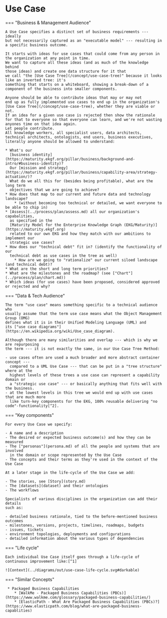 # Use Case


=== "Business & Management Audience"

    A Use Case specifies a distinct set of business requirements --- ideally
    but not necessarily captured as an "executable model" --- resulting in
    a specific business outcome.

    It starts with ideas for use cases that could come from any person in 
    the organization at any point in time.
    We want to capture all these ideas (and as much of the knowledge behind
    those ideas) and create one data structure for it that
    we call "the [Use Case Tree](/concept/use-case-tree)" because it looks like an inverted tree: it's
    something that starts on a whiteboard, showing a break-down of a
    component of the business into smaller components.
  
    Anyone should be able to contribute ideas that may or may not 
    end up as fully implemented use cases to end up in the organization's 
    [Use Case Tree](/concept/use-case-tree), whether they are viable or not.
    If an idea for a given use case is rejected then show the rationale
    for that to everyone so that everyone can learn, and we're not wasting
    anyones time on that idea again. 
    Let people contribute. 
    All knowledge workers, all specialist users, data architects, 
    technical architects, ontologists, end users, business executives, 
    literally anyone should be allowed to understand:

    * What's our 
      [business identity](https://maturity.ekgf.org/pillar/business/background-and-intro/#business-identity)?
      Our [mission and strategy](https://maturity.ekgf.org/pillar/business/capability-area/strategy-actuation/)?
      What do we all this for (besides being profitable), what are the long term
      objectives that we are going to achieve?
    * How does that map to our current and future data and technology landscape?
        * (without becoming too technical or detailed, we want everyone to be able to chip in)
    * [Assess](../process/plan/assess.md) all our organization's capabalities,
      as specified in the 
      [Maturity Model for the Enterprise Knowledge Graph (EKG/Maturity)](https://maturity.ekgf.org) 
      related to our own EKG and how they match with our ambitions to implement our 
      strategic use cases?
    * How does our "technical debt" fit in? (identify the functionality of our 
      technical debt as use cases in the tree as well)
        * How are we going to "rationalize" our current siloed landscape (and technical debt)?
    * What are the short and long term priorities?
    * What are the milestones and the roadmap? (see ["Chart"](../process/plan/chart.md))
    * Which ideas (for use cases) have been proposed, considered approved or rejected and why?

=== "Data & Tech Audience"

    The term "use case" means something specific to a technical audience who
    usually assume that the term use case means what the Object Management Group (OMG)
    defines what it is in their Unified Modeling Language (UML) and
    its ["use case diagrams"](https://en.wikipedia.org/wiki/Use_case_diagram).

    Although there are many similarities and overlap --- which is why we are repurposing
    the term --- it is not exactly the same, in our Use Case Tree Method:

    - use cases often are used a much broader and more abstract container concept ---
      compared to a UML Use Case --- that can be put in a "tree structure" where at the
      highest levels of these trees a use case can represent a capability domain or 
      a "strategic use case" --- or basically anything that fits well with the business.
    - at the lowest levels in this tree we would end up with use cases that are much more
      like turn-key components for the EKG, 100% reusable delivering "no code"-functionality[^2].

=== "Key components"

    For every Use Case we specify:

    - A name and a description
    - The desired or expected business outcome(s) and how they can be measured
    - The ["personas"](persona.md) of all the people and systems that are involved
      in the domain or scope represented by the Use Case
    - The concepts and their terms as they're used in the context of the Use Case

    At a later stage in the life-cycle of the Use Case we add:

    - The stories, see [Story](story.md)
    - The [datasets](dataset) and their ontologies
    - The workflows

    Specialists of various disciplines in the organization can add their details
    such as:

    - detailed business rationale, tied to the before-mentioned business outcomes
    - milestones, versions, projects, timelines, roadmaps, budgets
    - issues, tickets
    - environment topologies, deployments and configurations
    - detailed information about the various types of dependencies

=== "Life cycle"

    Each individual Use Case itself goes through a life-cycle of continuous improvement like:[^1]

    ![Context](../diagrams/out/use-case-life-cycle.svg#darkable)

=== "Similar Concepts"

     * Packaged Business Capabilities
        * [WalkMe - Packaged Business Capabilities (PBCs)](https://www.walkme.com/glossary/packaged-business-capabilities/)
        * [ElasticPath - What Are Packaged Business Capabilities (PBCs)?](https://www.elasticpath.com/blog/what-are-packaged-business-capablities)

[^1]: the life-cycle diagram shown is obviously a simplification
[^2]: [No-code](https://en.wikipedia.org/wiki/No-code_development_platform) or 
      [Low-code](https://en.wikipedia.org/wiki/Low-code_development_platform) development
      allows non-programmers to create applications without
      hard-wiring business logic with a programming language





